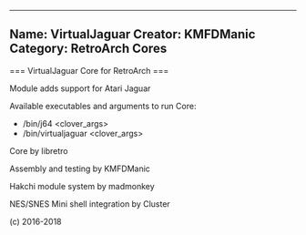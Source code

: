 -----------------------
Name: VirtualJaguar 
Creator: KMFDManic
Category: RetroArch Cores
-----------------------
=== VirtualJaguar Core for RetroArch ===

Module adds support for Atari Jaguar

Available executables and arguments to run Core:
- /bin/j64 <rom> <clover_args>
- /bin/virtualjaguar <rom> <clover_args>

Core by libretro

Assembly and testing by KMFDManic

Hakchi module system by madmonkey

NES/SNES Mini shell integration by Cluster

(c) 2016-2018
